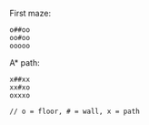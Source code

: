 First maze:
```
o##oo
oo#oo
ooooo
```

A* path:
```
x##xx
xx#xo
oxxxo

// o = floor, # = wall, x = path
```